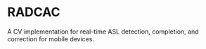 # RADCAC
A CV implementation for real-time ASL detection, completion, and correction for mobile devices.
